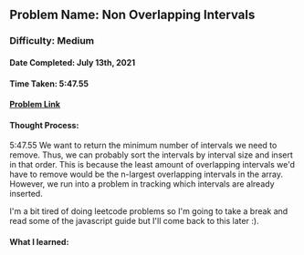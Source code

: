 ## Problem Name: Non Overlapping Intervals
### Difficulty: Medium
#### Date Completed: July 13th, 2021
#### Time Taken: 5:47.55
#### [Problem Link](https://leetcode.com/problems/non-overlapping-intervals/)

#### Thought Process:
5:47.55 We want to return the minimum number of intervals we need to remove.
Thus, we can probably sort the intervals by interval size and insert in that order. This is because the least amount of overlapping intervals we'd have to remove would be the
n-largest overlapping intervals in the array. However, we run into a problem in tracking which intervals are already inserted.

I'm a bit tired of doing leetcode problems so I'm going to take a break and read some of the javascript guide but I'll come back to this later :).


#### What I learned: 

